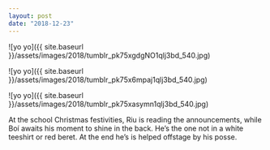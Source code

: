 ```yaml
---
layout: post
date: "2018-12-23"
---
```


![yo yo]({{ site.baseurl }}/assets/images/2018/tumblr_pk75xgdgNO1qlj3bd_540.jpg)

![yo yo]({{ site.baseurl }}/assets/images/2018/tumblr_pk75x6mpaj1qlj3bd_540.jpg)

![yo yo]({{ site.baseurl }}/assets/images/2018/tumblr_pk75xasymn1qlj3bd_540.jpg)

At the school Christmas festivities, Riu is reading the announcements, while Boí awaits his moment to shine in the back. He’s the one not in a white teeshirt or red beret. At the end he’s is helped offstage by his posse.
